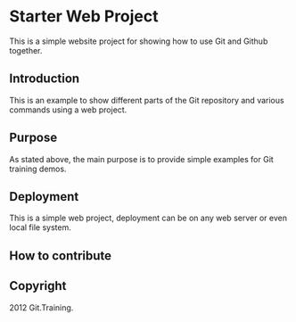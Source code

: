 # Starter Web Project
This is a simple website project for showing how to use Git and Github together.
## Introduction
This is an example to show different parts of the Git repository and various commands using a web project.
## Purpose
As stated above, the main purpose is to provide simple examples for Git training demos.
## Deployment
This is a simple web project, deployment can be on any web server or even local file system.
## How to contribute
## Copyright

2012 Git.Training.